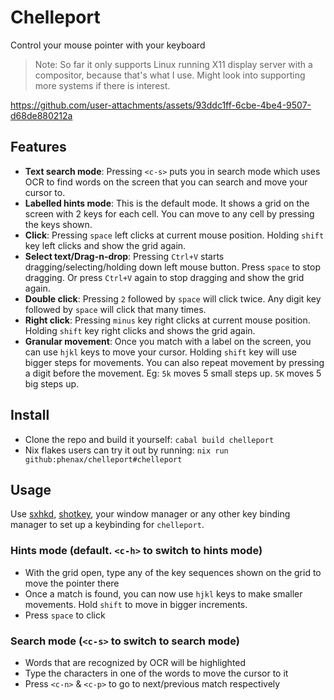 # Chelleport
Control your mouse pointer with your keyboard

> Note: So far it only supports Linux running X11 display server with a compositor, because that's what I use. Might look into supporting more systems if there is interest.

https://github.com/user-attachments/assets/93ddc1ff-6cbe-4be4-9507-d68de880212a

## Features
- **Text search mode**: Pressing `<c-s>` puts you in search mode which uses OCR to find words on the screen that you can search and move your cursor to.
- **Labelled hints mode**: This is the default mode. It shows a grid on the screen with 2 keys for each cell. You can move to any cell by pressing the keys shown.
- **Click**: Pressing `space` left clicks at current mouse position. Holding `shift` key left clicks and show the grid again.
- **Select text/Drag-n-drop**: Pressing `Ctrl+V` starts dragging/selecting/holding down left mouse button. Press `space` to stop dragging. Or press `Ctrl+V` again to stop dragging and show the grid again.
- **Double click**: Pressing `2` followed by `space` will click twice. Any digit key followed by `space` will click that many times.
- **Right click**: Pressing `minus` key right clicks at current mouse position. Holding `shift` key right clicks and shows the grid again.
- **Granular movement**: Once you match with a label on the screen, you can use `hjkl` keys to move your cursor. Holding `shift` key will use bigger steps for movements. You can also repeat movement by pressing a digit before the movement. Eg: `5k` moves 5 small steps up. `5K` moves 5 big steps up.


## Install
- Clone the repo and build it yourself: `cabal build chelleport`
- Nix flakes users can try it out by running: `nix run github:phenax/chelleport#chelleport`


## Usage
Use [sxhkd](https://github.com/baskerville/sxhkd), [shotkey](https://github.com/phenax/shotkey), your window manager or any other key binding manager to set up a keybinding for `chelleport`.

### Hints mode (default. `<c-h>` to switch to hints mode)
- With the grid open, type any of the key sequences shown on the grid to move the pointer there
- Once a match is found, you can now use `hjkl` keys to make smaller movements. Hold `shift` to move in bigger increments.
- Press `space` to click

### Search mode (`<c-s>` to switch to search mode)
- Words that are recognized by OCR will be highlighted
- Type the characters in one of the words to move the cursor to it
- Press `<c-n>` & `<c-p>` to go to next/previous match respectively

